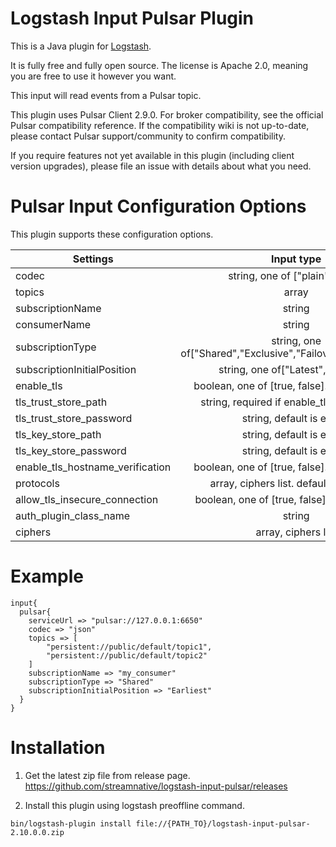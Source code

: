 # Logstash Input Pulsar Plugin

This is a Java plugin for [Logstash](https://github.com/elastic/logstash).

It is fully free and fully open source. The license is Apache 2.0, meaning you are free to use it however you want.

This input will read events from a Pulsar topic.

This plugin uses Pulsar Client 2.9.0. For broker compatibility, see the official Pulsar compatibility reference. If the compatibility wiki is not up-to-date, please contact Pulsar support/community to confirm compatibility.

If you require features not yet available in this plugin (including client version upgrades), please file an issue with details about what you need.

# Pulsar Input Configuration Options
This plugin supports these configuration options. 

| Settings                         |                          Input type                          | Required |
|----------------------------------|:------------------------------------------------------------:|---------:|
| codec                            |               string, one of ["plain","json"]                |       No |
| topics                           |                            array                             |      Yes |
| subscriptionName                 |                            string                            |      Yes |
| consumerName                     |                            string                            |       No |
| subscriptionType                 | string, one of["Shared","Exclusive","Failover","Key_shared"] |       No |
| subscriptionInitialPosition      |             string, one of["Latest","Earliest"]              |       No |
| enable_tls                       |       boolean, one of [true, false]. default is false        |       No |
| tls_trust_store_path             |        string, required if enable_tls is set to true         |       No |
| tls_trust_store_password         |                   string, default is empty                   |       No |
| tls_key_store_path               |                   string, default is empty                   |       No |
| tls_key_store_password           |                   string, default is empty                   |       No |
| enable_tls_hostname_verification |       boolean, one of [true, false]. default is false        |       No |
| protocols                        |           array, ciphers list. default is TLSv1.2            |       No |
| allow_tls_insecure_connection    |        boolean, one of [true, false].default is false        |       No |
| auth_plugin_class_name           |                            string                            |       No |
| ciphers                          |                     array, ciphers list                      |       No |


# Example

```
input{
  pulsar{
    serviceUrl => "pulsar://127.0.0.1:6650"
    codec => "json"
    topics => [ 
        "persistent://public/default/topic1", 
        "persistent://public/default/topic2"
    ]
    subscriptionName => "my_consumer"
    subscriptionType => "Shared"
    subscriptionInitialPosition => "Earliest"
  }
}
```


# Installation

1. Get the latest zip file from release page.
https://github.com/streamnative/logstash-input-pulsar/releases

2. Install this plugin using logstash preoffline command.

```
bin/logstash-plugin install file://{PATH_TO}/logstash-input-pulsar-2.10.0.0.zip
```
